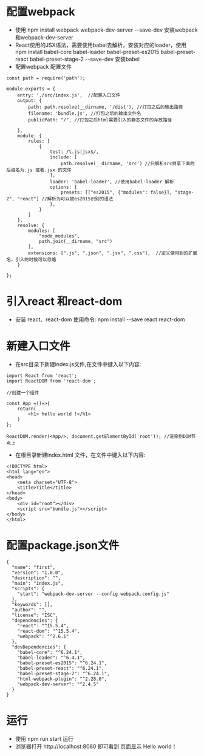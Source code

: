 # 配置webpack

- 使用 npm install webpack webpack-dev-server --save-dev 安装webpack和webpack-dev-server
- React使用的JSX语法，需要使用babel去解析，安装对应的loader，使用 npm install babel-core babel-loader babel-preset-es2015 babel-preset-react babel-preset-stage-2 --save-dev 安装babel
- 配置webpack 配置文件

```
const path = require('path');

module.exports = {
    entry: './src/index.js',  //配置入口文件
    output: {
        path: path.resolve(__dirname, '/dist'), //打包之后的输出路径
        filename: 'bundle.js', //打包之后的输出文件名
        publicPath: "/", //打包之后html需要引入的静态文件的存放路径

    },
    module: {
        rules: [
            {
                test: /\.js|jsx$/,
                include: [
                    path.resolve(__dirname, 'src') //只解析src目录下面的后缀名为.js 或者.jsx 的文件
                ],
                loader: 'babel-loader', //使用babel-loader 解析
                options: {
                    presets: [["es2015", {"modules": false}], "stage-2", "react"] //解析为可以被es2015识别的语法
                },
            }
        ]
    },
    resolve: {
        modules: [
            "node_modules",
            path.join(__dirname, "src")
        ],
        extensions: [".js", ".json", ".jsx", ".css"],  //定义使用到的扩展名，引入的时候可以忽略
    }

};
```
# 引入react 和react-dom 
- 安装 react、react-dom 使用命令: npm install --save react react-dom

# 新建入口文件
- 在src目录下新建index.js文件,在文件中键入以下内容:
```
import React from 'react';
import ReactDOM from 'react-dom';

//创建一个组件

const App =()=>{
    return(
        <h1> hello world !</h1>
    )
};

ReactDOM.render(<App/>, document.getElementById('root')); //渲染到DOM节点上
```
- 在根目录新建index.html 文件，在文件中键入以下内容:
```
<!DOCTYPE html>
<html lang="en">
<head>
    <meta charset="UTF-8">
    <title>Title</title>
</head>
<body>
    <div id="root"></div>
    <script src="bundle.js"></script>
</body>
</html>
```
# 配置package.json文件
```
{
  "name": "first",
  "version": "1.0.0",
  "description": "",
  "main": "index.js",
  "scripts": {
    "start": "webpack-dev-server --config webpack.config.js"
  },
  "keywords": [],
  "author": "",
  "license": "ISC",
  "dependencies": {
    "react": "^15.5.4",
    "react-dom": "^15.5.4",
    "webpack": "^2.6.1"
  },
  "devDependencies": {
    "babel-core": "^6.24.1",
    "babel-loader": "^6.4.1",
    "babel-preset-es2015": "^6.24.1",
    "babel-preset-react": "^6.24.1",
    "babel-preset-stage-2": "^6.24.1",
    "html-webpack-plugin": "^2.28.0",
    "webpack-dev-server": "^2.4.5"
  }
}

```
# 运行
- 使用 npm run start 运行
- 浏览器打开 http://localhost:8080 即可看到 页面显示 Hello world！